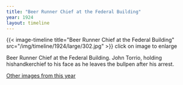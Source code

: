 ```yaml
---
title: "Beer Runner Chief at the Federal Building"
year: 1924
layout: timeline
---
```


{{< image-timeline title="Beer Runner Chief at the Federal Building" src="/img/timeline/1924/large/302.jpg" >}}
click on image to enlarge

Beer Runner Chief at the Federal Building. John Torrio, holding hishandkerchief to his face as he leaves the bullpen after his arrest.

[Other images from this year](/historical/timeline/1924)